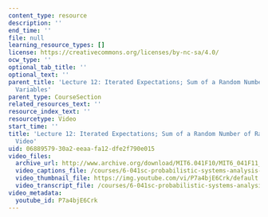 ```yaml
---
content_type: resource
description: ''
end_time: ''
file: null
learning_resource_types: []
license: https://creativecommons.org/licenses/by-nc-sa/4.0/
ocw_type: ''
optional_tab_title: ''
optional_text: ''
parent_title: 'Lecture 12: Iterated Expectations; Sum of a Random Number of Random
  Variables'
parent_type: CourseSection
related_resources_text: ''
resource_index_text: ''
resourcetype: Video
start_time: ''
title: 'Lecture 12: Iterated Expectations; Sum of a Random Number of Random Variables
  Video'
uid: 06889579-30a2-eeaa-fa12-dfe2f790e015
video_files:
  archive_url: http://www.archive.org/download/MIT6.041F10/MIT6_041F11_lec12_300k.mp4
  video_captions_file: /courses/6-041sc-probabilistic-systems-analysis-and-applied-probability-fall-2013/P7a4bjE6Crk_captions.webvtt
  video_thumbnail_file: https://img.youtube.com/vi/P7a4bjE6Crk/default.jpg
  video_transcript_file: /courses/6-041sc-probabilistic-systems-analysis-and-applied-probability-fall-2013/P7a4bjE6Crk_transcript.pdf
video_metadata:
  youtube_id: P7a4bjE6Crk
---
```

